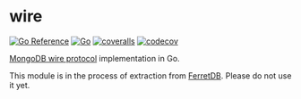 # wire

[![Go Reference](https://pkg.go.dev/badge/github.com/FerretDB/wire.svg)](https://pkg.go.dev/github.com/FerretDB/wire)
[![Go](https://github.com/FerretDB/wire/actions/workflows/go.yml/badge.svg?branch=main)](https://github.com/FerretDB/wire/actions/workflows/go.yml)
[![coveralls](https://coveralls.io/repos/github/FerretDB/wire/badge.svg?branch=main)](https://coveralls.io/github/FerretDB/wire?branch=main)
[![codecov](https://codecov.io/gh/FerretDB/wire/branch/main/graph/badge.svg?token=D0L283UZ26)](https://app.codecov.io/gh/FerretDB/wire/tree/main)

[MongoDB wire protocol](https://www.mongodb.com/docs/manual/reference/mongodb-wire-protocol/) implementation in Go.

This module is in the process of extraction from [FerretDB](https://github.com/FerretDB/FerretDB).
Please do not use it yet.
